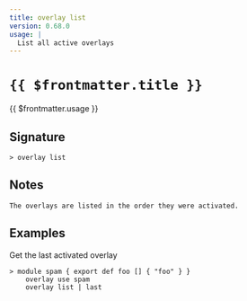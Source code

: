 ```yaml
---
title: overlay list
version: 0.68.0
usage: |
  List all active overlays
---
```


# <code>{{ $frontmatter.title }}</code>

<div style='white-space: pre-wrap;'>{{ $frontmatter.usage }}</div>

## Signature

```> overlay list ```

## Notes
```text
The overlays are listed in the order they were activated.
```
## Examples

Get the last activated overlay
```shell
> module spam { export def foo [] { "foo" } }
    overlay use spam
    overlay list | last
```
